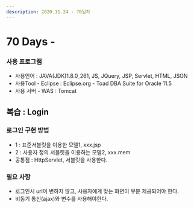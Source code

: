 ```yaml
---
description: 2020.11.24 - 70일차
---
```


# 70 Days -

### 사용 프로그램

* 사용언어 : JAVA\(JDK\)1.8.0\_261, JS, JQuery, JSP, Servlet, HTML, JSON
* 사용Tool  - Eclipse : Eclipse.org - Toad DBA Suite for Oracle 11.5
* 사용 서버 - WAS : Tomcat

## 복습 : Login

### 로그인 구현 방법

* 1 : 표준서블릿을 이용한 모델1, xxx.jsp
* 2 : 사용자 정의 서블릿을 이용하는 모델2, xxx.mem
* 공통점 : HttpServlet, 서블릿을 사용한다.

### 필요 사항

* 로그인시 url이 변하지 않고, 사용자에게 맞는 화면이 부분 제공되어야 한다.
* 비동기 통신\(ajax\)와 변수를 사용해야한다.

